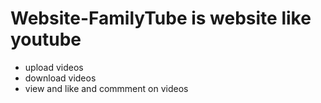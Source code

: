 # Website-FamilyTube is website like youtube 
- upload videos
- download videos
- view and like and commment on videos
